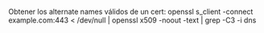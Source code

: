 Obtener los alternate names válidos de un cert:
openssl s_client -connect example.com:443 < /dev/null | openssl x509 -noout -text | grep -C3 -i dns
